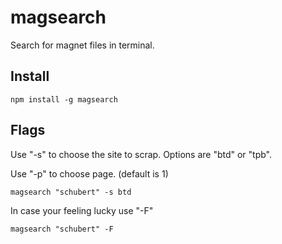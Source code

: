 # magsearch #

Search for magnet files in terminal.


## Install ##
```
npm install -g magsearch
```

## Flags ##

  Use "-s" to choose the site to scrap.
  Options are "btd" or "tpb".
  
  Use "-p" to choose page. (default is 1)
  ```
magsearch "schubert" -s btd
  ```
  
  In case your feeling lucky use "-F"
  ```
magsearch "schubert" -F
  ```
